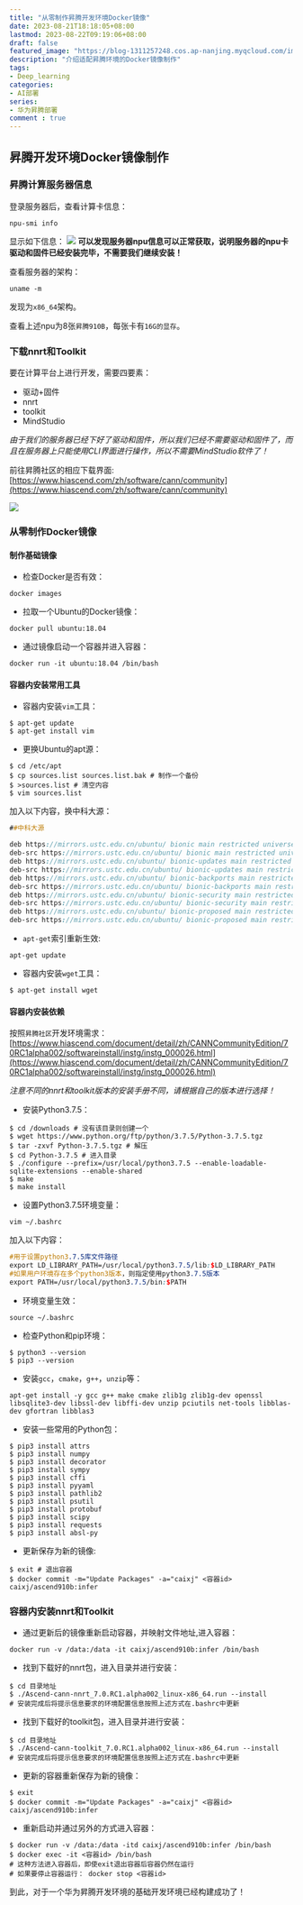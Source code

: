 ```yaml
---
title: "从零制作昇腾开发环境Docker镜像"
date: 2023-08-21T18:18:05+08:00
lastmod: 2023-08-22T09:19:06+08:00
draft: false
featured_image: "https://blog-1311257248.cos.ap-nanjing.myqcloud.com/imgs/%E9%AB%98%E6%80%A7%E8%83%BD%E8%AE%A1%E7%AE%97/huawei_title.jpg"
description: "介绍适配昇腾环境的Docker镜像制作"
tags:
- Deep_learning
categories:
- AI部署
series:
- 华为昇腾部署
comment : true
---
```


## 昇腾开发环境Docker镜像制作

### 昇腾计算服务器信息

登录服务器后，查看计算卡信息：
```shell
npu-smi info
```
显示如下信息：
![](https://blog-1311257248.cos.ap-nanjing.myqcloud.com/imgs/%E9%AB%98%E6%80%A7%E8%83%BD%E8%AE%A1%E7%AE%97/img94.jpg)
**可以发现服务器npu信息可以正常获取，说明服务器的npu卡驱动和固件已经安装完毕，不需要我们继续安装！**

查看服务器的架构：
```shell
uname -m
```
发现为`x86_64`架构。

查看上述npu为8张`昇腾910B`，每张卡有`16G的显存`。

### 下载nnrt和Toolkit
要在计算平台上进行开发，需要四要素：
* 驱动+固件
* nnrt
* toolkit
* MindStudio

*由于我们的服务器已经下好了驱动和固件，所以我们已经不需要驱动和固件了，而且在服务器上只能使用CLI界面进行操作，所以不需要MindStudio软件了！*

前往昇腾社区的相应下载界面:[https://www.hiascend.com/zh/software/cann/community](https://www.hiascend.com/zh/software/cann/community)

![](https://blog-1311257248.cos.ap-nanjing.myqcloud.com/imgs/%E9%AB%98%E6%80%A7%E8%83%BD%E8%AE%A1%E7%AE%97/img95.jpg)

### 从零制作Docker镜像

#### 制作基础镜像
* 检查Docker是否有效：
```shell
docker images
```
* 拉取一个Ubuntu的Docker镜像：
```shell
docker pull ubuntu:18.04
```
* 通过镜像启动一个容器并进入容器：
```shell
docker run -it ubuntu:18.04 /bin/bash
```

#### 容器内安装常用工具

* 容器内安装`vim`工具：
```shell
$ apt-get update
$ apt-get install vim
```

* 更换Ubuntu的apt源：
```shell
$ cd /etc/apt
$ cp sources.list sources.list.bak # 制作一个备份
$ >sources.list # 清空内容
$ vim sources.list
```
加入以下内容，换中科大源：
```scss
##中科大源

deb https://mirrors.ustc.edu.cn/ubuntu/ bionic main restricted universe multiverse
deb-src https://mirrors.ustc.edu.cn/ubuntu/ bionic main restricted universe multiverse
deb https://mirrors.ustc.edu.cn/ubuntu/ bionic-updates main restricted universe multiverse
deb-src https://mirrors.ustc.edu.cn/ubuntu/ bionic-updates main restricted universe multiverse
deb https://mirrors.ustc.edu.cn/ubuntu/ bionic-backports main restricted universe multiverse
deb-src https://mirrors.ustc.edu.cn/ubuntu/ bionic-backports main restricted universe multiverse
deb https://mirrors.ustc.edu.cn/ubuntu/ bionic-security main restricted universe multiverse
deb-src https://mirrors.ustc.edu.cn/ubuntu/ bionic-security main restricted universe multiverse
deb https://mirrors.ustc.edu.cn/ubuntu/ bionic-proposed main restricted universe multiverse
deb-src https://mirrors.ustc.edu.cn/ubuntu/ bionic-proposed main restricted universe multiverse
```
* `apt-get`索引重新生效:
```shell
apt-get update 
```

* 容器内安装`wget`工具：
```shell
$ apt-get install wget
```

#### 容器内安装依赖
按照`昇腾社区`开发环境需求：[https://www.hiascend.com/document/detail/zh/CANNCommunityEdition/70RC1alpha002/softwareinstall/instg/instg_000026.html](https://www.hiascend.com/document/detail/zh/CANNCommunityEdition/70RC1alpha002/softwareinstall/instg/instg_000026.html)

*注意不同的nnrt和toolkit版本的安装手册不同，请根据自己的版本进行选择！*

* 安装Python3.7.5：
```shell
$ cd /downloads # 没有该目录则创建一个
$ wget https://www.python.org/ftp/python/3.7.5/Python-3.7.5.tgz
$ tar -zxvf Python-3.7.5.tgz # 解压
$ cd Python-3.7.5 # 进入目录
$ ./configure --prefix=/usr/local/python3.7.5 --enable-loadable-sqlite-extensions --enable-shared
$ make
$ make install
```
* 设置Python3.7.5环境变量：
```shell
vim ~/.bashrc
```
加入以下内容：
```scss
#用于设置python3.7.5库文件路径
export LD_LIBRARY_PATH=/usr/local/python3.7.5/lib:$LD_LIBRARY_PATH
#如果用户环境存在多个python3版本，则指定使用python3.7.5版本
export PATH=/usr/local/python3.7.5/bin:$PATH
```
* 环境变量生效：
```shell
source ~/.bashrc
```
* 检查Python和pip环境：
```shell
$ python3 --version
$ pip3 --version
```
* 安装`gcc`，`cmake`，`g++`，`unzip`等：
```shell
apt-get install -y gcc g++ make cmake zlib1g zlib1g-dev openssl libsqlite3-dev libssl-dev libffi-dev unzip pciutils net-tools libblas-dev gfortran libblas3
```
* 安装一些常用的Python包：
```shell
$ pip3 install attrs
$ pip3 install numpy
$ pip3 install decorator
$ pip3 install sympy
$ pip3 install cffi
$ pip3 install pyyaml
$ pip3 install pathlib2
$ pip3 install psutil
$ pip3 install protobuf
$ pip3 install scipy
$ pip3 install requests
$ pip3 install absl-py
```
* 更新保存为新的镜像:
```shell
$ exit # 退出容器
$ docker commit -m="Update Packages" -a="caixj" <容器id> caixj/ascend910b:infer
```

### 容器内安装nnrt和Toolkit

* 通过更新后的镜像重新启动容器，并映射文件地址,进入容器：
```shell
docker run -v /data:/data -it caixj/ascend910b:infer /bin/bash
```
* 找到下载好的nnrt包，进入目录并进行安装：
```shell
$ cd 目录地址
$ ./Ascend-cann-nnrt_7.0.RC1.alpha002_linux-x86_64.run --install
# 安装完成后将提示信息要求的环境配置信息按照上述方式在.bashrc中更新
```

* 找到下载好的toolkit包，进入目录并进行安装：
```shell
$ cd 目录地址
$ ./Ascend-cann-toolkit_7.0.RC1.alpha002_linux-x86_64.run --install
# 安装完成后将提示信息要求的环境配置信息按照上述方式在.bashrc中更新
```
* 更新的容器重新保存为新的镜像：
```shell
$ exit
$ docker commit -m="Update Packages" -a="caixj" <容器id> caixj/ascend910b:infer
```
* 重新启动并通过另外的方式进入容器：
```shell
$ docker run -v /data:/data -itd caixj/ascend910b:infer /bin/bash
$ docker exec -it <容器id> /bin/bash
# 这种方法进入容器后，即使exit退出容器后容器仍然在运行
# 如果要停止容器运行： docker stop <容器id>
```

到此，对于一个华为昇腾开发环境的基础开发环境已经构建成功了！


